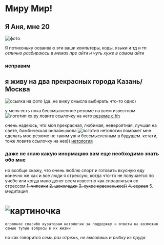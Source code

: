 # Миру Мир!
## Я Аня, мне 20 
![фото](blob:https://web.telegram.org/7d94feed-b7aa-4a2b-9bca-e8f2a7c81c03)

Я потихоньку осваиваю эти ваши компьтеры, коды, языки и тд и тп
*отлично разбираюсь в мемах про айти и чуть хуже в самом айти*
### исправим

## я живу на два прекрасных города Казань/Москва 
![cсылка на фото](blob:https://web.telegram.org/25de49d9-973a-4228-9312-1c35bb3f2d4f)
(да..не вижу смысла выбирать что-то одно)

у меня есть пока бессмысленное резюме на всем известном 
![логотип хх.ру](https://kazan.hh.ru/?hhtmFrom=resume)
ловите ссылочку на него [резюме с hh](https://kazan.hh.ru/resume/f1b33a5dff0b6a4e510039ed1f793055477079)

очень надеюсь, что моя прекрасная, любимая, невероятная, лучшая на свете, бомбическая онлайншкола 
![логотип нетологии](https://netology.ru/) поможет мне сделать мое резюме не таким уж и бессмысленным в будущем.
кстати, тоже ловите ссылочку на нее)) [нетология](https://netology.ru/)

### даже не знаю какую инормацию вам еще необходимо знать обо мне

но вообще скажу, что очень люблю спорт и готовить вкусную еду
конечно же как и все люди я стрессую, когда что-то не получается по учебе или когда мало денег
всем известно как справляться со стрессом
~~1. чипсики~~
~~2. шоколадки~~
~~3. сухое красненькое))~~
~~4. сериал~~
5. медитация

# ![картиночка](https://sun9-42.userapi.com/impg/094ZtKXIETyH-u2HGVO_ylk0TNU6MOZRe_ihVw/XojSNIFYHrA.jpg?size=892x809&quality=96&sign=1b9d88efc1f9eda038ee0cc9c1f7b4b9&type=album)
```огромное спасибо кураторам нетологии за поддержку и ответы на возможно самые тупые вопросы в их жизни```

но как говорится _семь раз отрежь, не выловишь и рыбку из пруда_
 